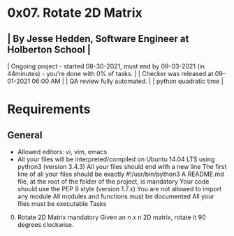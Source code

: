# 0x07. Rotate 2D Matrix
 | By Jesse Hedden, Software Engineer at Holberton School |
 ----------------------------------------------------------
 | Ongoing project - started 08-30-2021, must end by 09-03-2021 (in 44minutes) - you're done with 0% of tasks. |
 | Checker was released at 09-01-2021 06:00 AM |
 | QA review fully automated. |
 | python quadratic time |

# Requirements
## General
* Allowed editors: vi, vim, emacs
* All your files will be interpreted/compiled on Ubuntu 14.04 LTS using python3 (version 3.4.3)
All your files should end with a new line
The first line of all your files should be exactly #!/usr/bin/python3
A README.md file, at the root of the folder of the project, is mandatory
Your code should use the PEP 8 style (version 1.7.x)
You are not allowed to import any module
All modules and functions must be documented
All your files must be executable
Tasks
0. Rotate 2D Matrix
mandatory
Given an n x n 2D matrix, rotate it 90 degrees clockwise.

